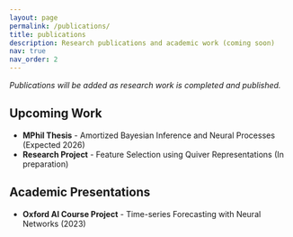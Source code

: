 ```yaml
---
layout: page
permalink: /publications/
title: publications
description: Research publications and academic work (coming soon)
nav: true
nav_order: 2
---
```


<!-- _pages/publications.md -->

<!-- Bibsearch Feature -->

<div class="publications">
  <p><em>Publications will be added as research work is completed and published.</em></p>
  
  <h2>Upcoming Work</h2>
  <ul>
    <li><strong>MPhil Thesis</strong> - Amortized Bayesian Inference and Neural Processes (Expected 2026)</li>
    <li><strong>Research Project</strong> - Feature Selection using Quiver Representations (In preparation)</li>
  </ul>
  
  <h2>Academic Presentations</h2>
  <ul>
    <li><strong>Oxford AI Course Project</strong> - Time-series Forecasting with Neural Networks (2023)</li>
  </ul>
</div>
